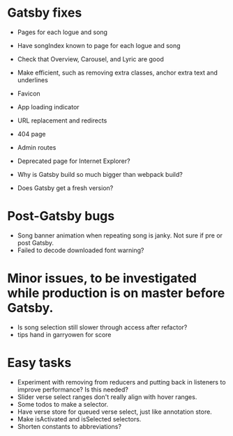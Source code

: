 # Gatsby fixes
* Pages for each logue and song
* Have songIndex known to page for each logue and song
* Check that Overview, Carousel, and Lyric are good
* Make efficient, such as removing extra classes, anchor extra text and underlines

* Favicon
* App loading indicator
* URL replacement and redirects
* 404 page
* Admin routes
* Deprecated page for Internet Explorer?
* Why is Gatsby build so much bigger than webpack build?
* Does Gatsby get a fresh version?

# Post-Gatsby bugs
* Song banner animation when repeating song is janky. Not sure if pre or post Gatsby.
* Failed to decode downloaded font warning?

# Minor issues, to be investigated while production is on master before Gatsby.
* Is song selection still slower through access after refactor?
* tips hand in garryowen for score

# Easy tasks
* Experiment with removing from reducers and putting back in listeners to improve performance? Is this needed?
* Slider verse select ranges don't really align with hover ranges.
* Some todos to make a selector.
* Have verse store for queued verse select, just like annotation store.
* Make isActivated and isSelected selectors.
* Shorten constants to abbreviations?
